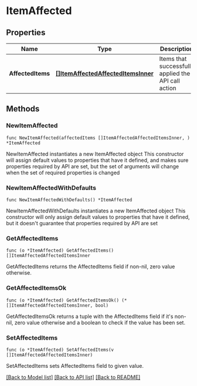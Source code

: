 # ItemAffected

## Properties

Name | Type | Description | Notes
------------ | ------------- | ------------- | -------------
**AffectedItems** | [**[]ItemAffectedAffectedItemsInner**](ItemAffectedAffectedItemsInner.md) | Items that successfully applied the API call action | 

## Methods

### NewItemAffected

`func NewItemAffected(affectedItems []ItemAffectedAffectedItemsInner, ) *ItemAffected`

NewItemAffected instantiates a new ItemAffected object
This constructor will assign default values to properties that have it defined,
and makes sure properties required by API are set, but the set of arguments
will change when the set of required properties is changed

### NewItemAffectedWithDefaults

`func NewItemAffectedWithDefaults() *ItemAffected`

NewItemAffectedWithDefaults instantiates a new ItemAffected object
This constructor will only assign default values to properties that have it defined,
but it doesn't guarantee that properties required by API are set

### GetAffectedItems

`func (o *ItemAffected) GetAffectedItems() []ItemAffectedAffectedItemsInner`

GetAffectedItems returns the AffectedItems field if non-nil, zero value otherwise.

### GetAffectedItemsOk

`func (o *ItemAffected) GetAffectedItemsOk() (*[]ItemAffectedAffectedItemsInner, bool)`

GetAffectedItemsOk returns a tuple with the AffectedItems field if it's non-nil, zero value otherwise
and a boolean to check if the value has been set.

### SetAffectedItems

`func (o *ItemAffected) SetAffectedItems(v []ItemAffectedAffectedItemsInner)`

SetAffectedItems sets AffectedItems field to given value.



[[Back to Model list]](../README.md#documentation-for-models) [[Back to API list]](../README.md#documentation-for-api-endpoints) [[Back to README]](../README.md)


